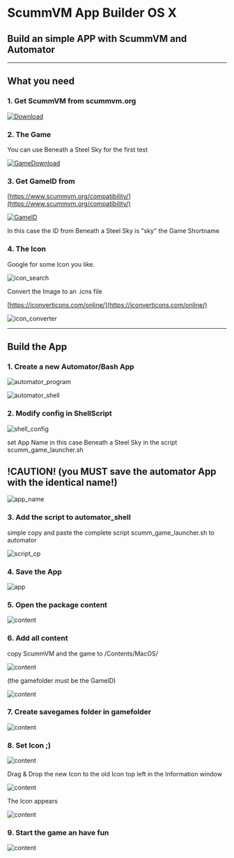 # ScummVM App Builder OS X
## Build an simple APP with ScummVM and Automator

___

## What you need

### 1. Get ScummVM from scummvm.org
[![Download](https://github.com/n3PH1lim/SCUMM_Launcher_OSX/blob/master/images/get_scumm.png "Download")](http://scummvm.org/downloads/)

### 2. The Game

You can use Beneath a Steel Sky for the first test

[![GameDownload](https://github.com/n3PH1lim/SCUMM_Launcher_OSX/blob/master/images/game_download.png)](https://www.scummvm.org/games/)

### 3. Get GameID from
[https://www.scummvm.org/compatibility/](https://www.scummvm.org/compatibility/)

[![GameID](https://github.com/n3PH1lim/SCUMM_Launcher_OSX/blob/master/images/gameid.png)](https://www.scummvm.org/compatibility/)

In this case the ID from Beneath a Steel Sky is "sky" the Game Shortname

### 4. The Icon
Google for some Icon you like.

![icon_search](https://github.com/n3PH1lim/SCUMM_Launcher_OSX/blob/master/images/icon_search.png)

Convert the Image to an .icns file

[https://iconverticons.com/online/](https://iconverticons.com/online/)

![icon_converter](https://github.com/n3PH1lim/SCUMM_Launcher_OSX/blob/master/images/icon_converter.png)

___

## Build the App

### 1. Create a new Automator/Bash App

![automator_program](https://github.com/n3PH1lim/SCUMM_Launcher_OSX/blob/master/images/automator_program.png)


![automator_shell](https://github.com/n3PH1lim/SCUMM_Launcher_OSX/blob/master/images/automator_shell.png)

### 2. Modify config in ShellScript

![shell_config](https://github.com/n3PH1lim/SCUMM_Launcher_OSX/blob/master/images/shell_config.png)

set App Name in this case Beneath a Steel Sky in the script scumm_game_launcher.sh

## !CAUTION! (you MUST save the automator App with the identical name!)

![app_name](https://github.com/n3PH1lim/SCUMM_Launcher_OSX/blob/master/images/app_name.png)

### 3. Add the script to automator_shell

simple copy and paste the complete script scumm_game_launcher.sh to automator

![script_cp](https://github.com/n3PH1lim/SCUMM_Launcher_OSX/blob/master/images/script_cp.png)

### 4. Save the App

![app](https://github.com/n3PH1lim/SCUMM_Launcher_OSX/blob/master/images/app.png)


### 5. Open the package content

![content](https://github.com/n3PH1lim/SCUMM_Launcher_OSX/blob/master/images/open_app.png)

### 6. Add all content

copy ScummVM and the game to /Contents/MacOS/

![content](https://github.com/n3PH1lim/SCUMM_Launcher_OSX/blob/master/images/copy_content.png)

(the gamefolder must be the GameID)

![content](https://github.com/n3PH1lim/SCUMM_Launcher_OSX/blob/master/images/content_copied.png)

### 7. Create savegames folder in gamefolder

![content](https://github.com/n3PH1lim/SCUMM_Launcher_OSX/blob/master/images/add_savegames_folder.png)

### 8. Set Icon ;)

![content](https://github.com/n3PH1lim/SCUMM_Launcher_OSX/blob/master/images/goto_information.png)

Drag & Drop the new Icon to the old Icon top left in the Information window

![content](https://github.com/n3PH1lim/SCUMM_Launcher_OSX/blob/master/images/add_icon.png)

The Icon appears

![content](https://github.com/n3PH1lim/SCUMM_Launcher_OSX/blob/master/images/icon_added.png)


### 9. Start the game an have fun

![content](https://github.com/n3PH1lim/SCUMM_Launcher_OSX/blob/master/images/the_final_app.png)
